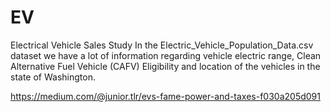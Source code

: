 # EV
Electrical Vehicle Sales Study
In the Electric_Vehicle_Population_Data.csv dataset we have a lot of information regarding vehicle electric range, Clean Alternative Fuel Vehicle (CAFV) Eligibility and location of the vehicles in the state of Washington.

https://medium.com/@junior.tlr/evs-fame-power-and-taxes-f030a205d091
